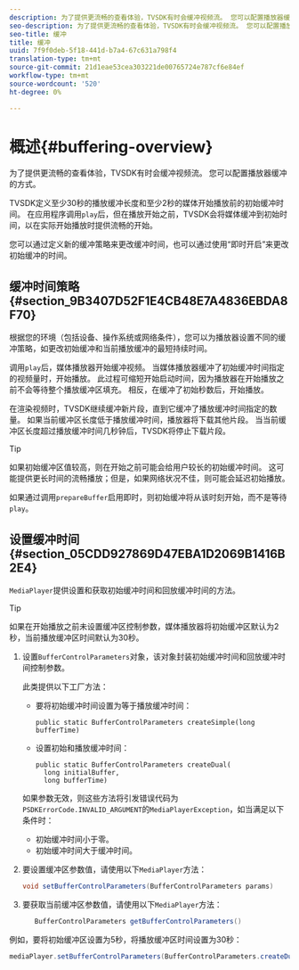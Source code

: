 ```yaml
---
description: 为了提供更流畅的查看体验，TVSDK有时会缓冲视频流。 您可以配置播放器缓冲的方式。
seo-description: 为了提供更流畅的查看体验，TVSDK有时会缓冲视频流。 您可以配置播放器缓冲的方式。
seo-title: 缓冲
title: 缓冲
uuid: 7f9f0deb-5f18-441d-b7a4-67c631a798f4
translation-type: tm+mt
source-git-commit: 21d1eae53cea303221de00765724e787cf6e84ef
workflow-type: tm+mt
source-wordcount: '520'
ht-degree: 0%

---
```



# 概述{#buffering-overview}

为了提供更流畅的查看体验，TVSDK有时会缓冲视频流。 您可以配置播放器缓冲的方式。

TVSDK定义至少30秒的播放缓冲长度和至少2秒的媒体开始播放前的初始缓冲时间。 在应用程序调用`play`后，但在播放开始之前，TVSDK会将媒体缓冲到初始时间，以在实际开始播放时提供流畅的开始。

您可以通过定义新的缓冲策略来更改缓冲时间，也可以通过使用“即时开启”来更改初始缓冲的时间。

## 缓冲时间策略{#section_9B3407D52F1E4CB48E7A4836EBDA8F70}

根据您的环境（包括设备、操作系统或网络条件），您可以为播放器设置不同的缓冲策略，如更改初始缓冲和当前播放缓冲的最短持续时间。

调用`play`后，媒体播放器开始缓冲视频。 当媒体播放器缓冲了初始缓冲时间指定的视频量时，开始播放。 此过程可缩短开始启动时间，因为播放器在开始播放之前不会等待整个播放缓冲区填充。 相反，在缓冲了初始秒数后，开始播放。

在渲染视频时，TVSDK继续缓冲新片段，直到它缓冲了播放缓冲时间指定的数量。 如果当前缓冲区长度低于播放缓冲时间，播放器将下载其他片段。 当当前缓冲区长度超过播放缓冲时间几秒钟后，TVSDK将停止下载片段。

>[!TIP]
>
>如果初始缓冲区值较高，则在开始之前可能会给用户较长的初始缓冲时间。 这可能提供更长时间的流畅播放；但是，如果网络状况不佳，则可能会延迟初始播放。

如果通过调用`prepareBuffer`启用即时，则初始缓冲将从该时刻开始，而不是等待`play`。

## 设置缓冲时间{#section_05CDD927869D47EBA1D2069B1416B2E4}

`MediaPlayer`提供设置和获取初始缓冲时间和回放缓冲时间的方法。

>[!TIP]
>
>如果在开始播放之前未设置缓冲区控制参数，媒体播放器将初始缓冲区默认为2秒，当前播放缓冲区时间默认为30秒。

1. 设置`BufferControlParameters`对象，该对象封装初始缓冲时间和回放缓冲时间控制参数。

   此类提供以下工厂方法：

   * 要将初始缓冲时间设置为等于播放缓冲时间：

      ```
      public static BufferControlParameters createSimple(long bufferTime)
      ```

   * 设置初始和播放缓冲时间：

      ```
      public static BufferControlParameters createDual( 
        long initialBuffer,  
        long bufferTime)
      ```
   如果参数无效，则这些方法将引发错误代码为`PSDKErrorCode.INVALID_ARGUMENT`的`MediaPlayerException`，如当满足以下条件时：

   * 初始缓冲时间小于零。
   * 初始缓冲时间大于缓冲时间。


1. 要设置缓冲区参数值，请使用以下`MediaPlayer`方法：

   ```java
   void setBufferControlParameters(BufferControlParameters params)
   ```

1. 要获取当前缓冲区参数值，请使用以下`MediaPlayer`方法：

   ```java
      BufferControlParameters getBufferControlParameters()  
   ```

<!--<a id="example_DE0580B3AD404635825D3301C1F096B6"></a>-->

例如，要将初始缓冲区设置为5秒，将播放缓冲区时间设置为30秒：

```java
mediaPlayer.setBufferControlParameters(BufferControlParameters.createDual(5000, 30000));
```
